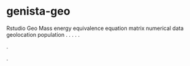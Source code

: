 # genista-geo
Rstudio Geo Mass energy equivalence equation matrix numerical data geolocation population
.
.
.
.
.




.

.
